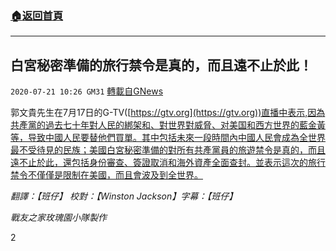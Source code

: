 ###  [:house:返回首頁](https://github.com/ourhimalayas/txt)
---

## 白宮秘密準備的旅行禁令是真的，而且遠不止於此！
`2020-07-21 10:26 GM31` [轉載自GNews](https://gnews.org/zh-hant/271613/)

郭文貴先生在7月17日的G-TV([https://gtv.org](https://gtv.org))直播中表示,因為共產黨的過去七十年對人民的綁架和、對世界對威脅、对美国和西方世界的藍金黃等，导致中國人民要替他們買單。其中包括未來一段時間內中國人民會成為全世界最不受待見的民族；美國白宮秘密準備的對所有共產黨員的旅遊禁令是真的，而且遠不止於此，還包括身份審查、簽證取消和海外資產全面查封。並表示這次的旅行禁令不僅僅是限制在美國，而且會波及到全世界。

*翻譯：【班仔】 校對：【Winston Jackson】字幕：【班仔】*

*戰友之家玫瑰園小隊製作*

2

